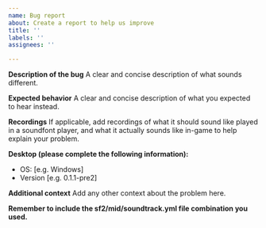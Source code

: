 ```yaml
---
name: Bug report
about: Create a report to help us improve
title: ''
labels: ''
assignees: ''

---
```


**Description of the bug**
A clear and concise description of what sounds different.

**Expected behavior**
A clear and concise description of what you expected to hear instead.

**Recordings**
If applicable, add recordings of what it should sound like played in a soundfont player, and what it actually sounds like in-game to help explain your problem.

**Desktop (please complete the following information):**
 - OS: [e.g. Windows]
 - Version [e.g. 0.1.1-pre2]

**Additional context**
Add any other context about the problem here.

**Remember to include the sf2/mid/soundtrack.yml file combination you used.**
